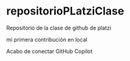# repositorioPLatziClase
Repositorio de la clase de github de platzi 

mi primera contribución en local

Acabo de conectar GitHub Copilot
